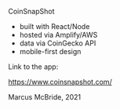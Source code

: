 CoinSnapShot

- built with React/Node
- hosted via Amplify/AWS
- data via CoinGecko API
- mobile-first design

Link to the app:

https://www.coinsnapshot.com/

Marcus McBride, 2021
